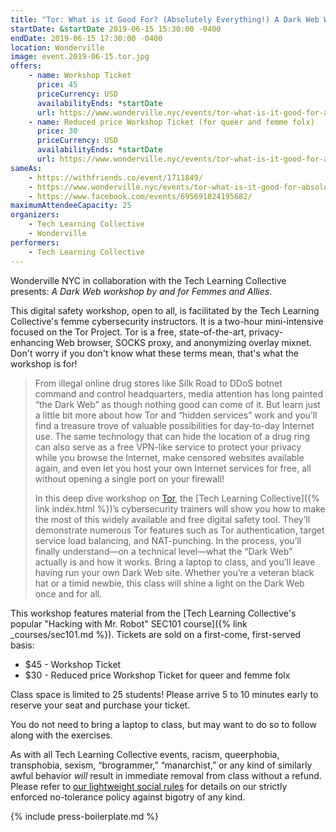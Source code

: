 ```yaml
---
title: "Tor: What is it Good For? (Absolutely Everything!) A Dark Web Workshop by and for Femmes and Allies"
startDate: &startDate 2019-06-15 15:30:00 -0400
endDate: 2019-06-15 17:30:00 -0400
location: Wonderville
image: event.2019-06-15.tor.jpg
offers:
    - name: Workshop Ticket
      price: 45
      priceCurrency: USD
      availabilityEnds: *startDate
      url: https://www.wonderville.nyc/events/tor-what-is-it-good-for-absolutely-everything-a-dark-web-workshop-by-and-for-femmes-and-allies
    - name: Reduced price Workshop Ticket (for queer and femme folx)
      price: 30
      priceCurrency: USD
      availabilityEnds: *startDate
      url: https://www.wonderville.nyc/events/tor-what-is-it-good-for-absolutely-everything-a-dark-web-workshop-by-and-for-femmes-and-allies
sameAs:
    - https://withfriends.co/event/1711849/
    - https://www.wonderville.nyc/events/tor-what-is-it-good-for-absolutely-everything-a-dark-web-workshop-by-and-for-femmes-and-allies
    - https://www.facebook.com/events/695691824195682/
maximumAttendeeCapacity: 25
organizers:
    - Tech Learning Collective
    - Wonderville
performers:
    - Tech Learning Collective
---
```


Wonderville NYC in collaboration with the Tech Learning Collective presents: *A Dark Web workshop by and for Femmes and Allies*.

This digital safety workshop, open to all, is facilitated by the Tech Learning Collective's femme cybersecurity instructors. It is a two-hour mini-intensive focused on the Tor Project. Tor is a free, state-of-the-art, privacy-enhancing Web browser, SOCKS proxy, and anonymizing overlay mixnet. Don't worry if you don't know what these terms mean, that's what the workshop is for!

> From illegal online drug stores like Silk Road to DDoS botnet command and control headquarters, media attention has long painted “the Dark Web” as though nothing good can come of it. But learn just a little bit more about how Tor and “hidden services” work and you’ll find a treasure trove of valuable possibilities for day-to-day Internet use. The same technology that can hide the location of a drug ring can also serve as a free VPN-like service to protect your privacy while you browse the Internet, make censored websites available again, and even let you host your own Internet services for free, all without opening a single port on your firewall!
>
> In this deep dive workshop on [Tor](https://torproject.org/), the [Tech Learning Collective]({% link index.html %})’s cybersecurity trainers will show you how to make the most of this widely available and free digital safety tool. They’ll demonstrate numerous Tor features such as Tor authentication, target service load balancing, and NAT-punching. In the process, you’ll finally understand—on a technical level—what the “Dark Web” actually is and how it works. Bring a laptop to class, and you’ll leave having run your own Dark Web site. Whether you’re a veteran black hat or a timid newbie, this class will shine a light on the Dark Web once and for all.

This workshop features material from the [Tech Learning Collective's popular "Hacking with Mr. Robot" SEC101 course]({% link _courses/sec101.md %}). Tickets are sold on a first-come, first-served basis:

* $45 - Workshop Ticket
* $30 - Reduced price Workshop Ticket for queer and femme folx

Class space is limited to 25 students! Please arrive 5 to 10 minutes early to reserve your seat and purchase your ticket.

You do not need to bring a laptop to class, but may want to do so to follow along with the exercises.

As with all Tech Learning Collective events, racism, queerphobia, transphobia, sexism, “brogrammer,” “manarchist,” or any kind of similarly awful behavior *will* result in immediate removal from class without a refund. Please refer to [our lightweight social rules](https://github.com/AnarchoTechNYC/meta/wiki/Social-rules) for details on our strictly enforced no-tolerance policy against bigotry of any kind.

{% include press-boilerplate.md %}

